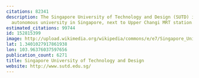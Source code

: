 ```yaml
---
citations: 82341
description: The Singapore University of Technology and Design (SUTD) is the fourth
  autonomous university in Singapore, next to Upper Changi MRT station.
estimated_citations: 99744
id: 152815399
image: http://upload.wikimedia.org/wikipedia/commons/e/e7/Singapore_University_of_Technology_and_Design_-_20150602-04.jpg
lat: 1.3401027917861938
lon: 103.96376037597656
publication_count: 6271
title: Singapore University of Technology and Design
website: http://www.sutd.edu.sg/
---
```

